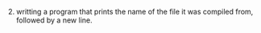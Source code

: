2. writting a program that prints the name of the file it was compiled from, followed by a new line.
